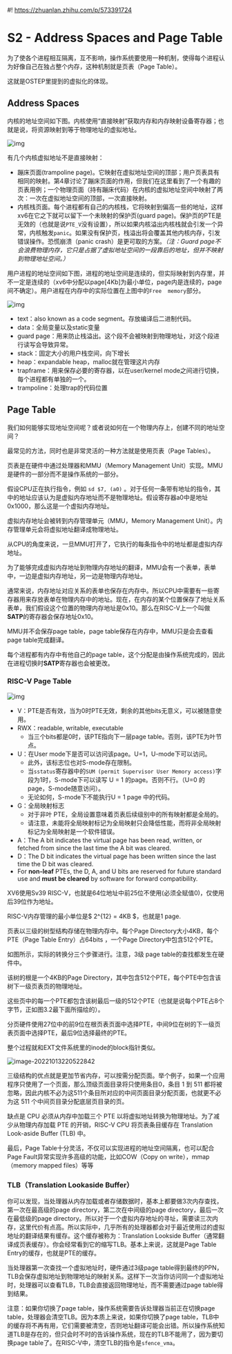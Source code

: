 #! https://zhuanlan.zhihu.com/p/573391724
# S2 - Address Spaces and Page Table

为了使各个进程相互隔离，互不影响，操作系统要使用一种机制，使得每个进程认为好像自己在独占整个内存，这种机制就是页表（Page Table）。

这就是OSTEP里提到的虚拟化的体现。



## Address Spaces



内核的地址空间如下图。内核使用“直接映射”获取内存和内存映射设备寄存器；也就是说，将资源映射到等于物理地址的虚拟地址。

![img](S2-AddressSpaces-PageTable.assets/p3.png)

有几个内核虚拟地址不是直接映射：

- 蹦床页面(trampoline page)。它映射在虚拟地址空间的顶部；用户页表具有相同的映射。第4章讨论了蹦床页面的作用，但我们在这里看到了一个有趣的页表用例；一个物理页面（持有蹦床代码）在内核的虚拟地址空间中映射了两次：一次在虚拟地址空间的顶部，一次直接映射。
- 内核栈页面。每个进程都有自己的内核栈，它将映射到偏高一些的地址，这样xv6在它之下就可以留下一个未映射的保护页(guard page)。保护页的PTE是无效的（也就是说`PTE_V`没有设置），所以如果内核溢出内核栈就会引发一个异常，内核触发`panic`。如果没有保护页，栈溢出将会覆盖其他内核内存，引发错误操作。恐慌崩溃（panic crash）是更可取的方案。*（注：Guard page不会浪费物理内存，它只是占据了虚拟地址空间的一段靠后的地址，但并不映射到物理地址空间。）*









用户进程的地址空间如下图，进程的地址空间是连续的，但实际映射到内存里，并不一定是连续的（xv6中分配以page[4Kb]为最小单位，page内是连续的，page间不确定）。用户进程在内存中的实际位置在上图中的`Free  memory`部分。

![img](S2-AddressSpaces-PageTable.assets/p6.png)

- text：also known as a code segment。存放编译后二进制代码。
- data：全局变量以及static变量
- guard page：用来防止栈溢出。这个段不会被映射到物理地址，对这个段进行读写会导致异常。
- stack：固定大小的用户栈空间，向下增长
- heap：expandable heap，malloc就在管理这片内存
- trapframe：用来保存必要的寄存器，以在user/kernel mode之间进行切换，每个进程都有单独的一个。
- trampoline：处理trap的代码位置





## Page Table

我们如何能够实现地址空间呢？或者说如何在一个物理内存上，创建不同的地址空间？

最常见的方法，同时也是非常灵活的一种方法就是使用页表（Page Tables）。

页表是在硬件中通过处理器和MMU（Memory Management Unit）实现。MMU是硬件的一部分而不是操作系统的一部分。

假设CPU正在执行指令，例如 ` sd $7, (a0) ` 。对于任何一条带有地址的指令，其中的地址应该认为是虚拟内存地址而不是物理地址。假设寄存器a0中是地址0x1000，那么这是一个虚拟内存地址。

虚拟内存地址会被转到内存管理单元（MMU，Memory Management Unit）。内存管理单元会将虚拟地址翻译成物理地址。

从CPU的角度来说，一旦MMU打开了，它执行的每条指令中的地址都是虚拟内存地址。

为了能够完成虚拟内存地址到物理内存地址的翻译，MMU会有一个表单，表单中，一边是虚拟内存地址，另一边是物理内存地址。

通常来说，内存地址对应关系的表单也保存在内存中。所以CPU中需要有一些寄存器用来存放表单在物理内存中的地址。现在，在内存的某个位置保存了地址关系表单，我们假设这个位置的物理内存地址是0x10。那么在RISC-V上一个叫做**SATP**的寄存器会保存地址0x10。

MMU并不会保存page table，page table保存在内存中，MMU只是会去查看page table完成翻译。

每个进程都有内存中有他自己的page table，这个分配是由操作系统完成的，因此在进程切换时**SATP**寄存器也会被更改。



### RISC-V Page Table

![img](S2-AddressSpaces-PageTable.assets/p2.png)

- V：PTE是否有效，当为0时PTE无效，剩余的其他bits无意义，可以被随意使用。
- RWX：readable, writable,  executable
  - 当三个bits都是0时，该PTE指向下一层page table。否则，该PTE为叶节点。
- U：在User mode下是否可以访问该page。U=1，U-mode下可以访问。
  - 此外，该标志位也对S-mode存在限制。
  - 当`sstatus`寄存器中的`SUM (permit Supervisor User Memory access)`字段为1时，S-mode下可以读写 U = 1 的page。否则不行。（U=0 的page，S-mode随意访问）。
  - 无论如何，S-mode下不能执行U = 1 page 中的代码。
- G：全局映射标志
  - 对于非叶 PTE，全局设置意味着页表后续级别中的所有映射都是全局的。
  - 请注意，未能将全局映射标记为全局映射只会降低性能，而将非全局映射标记为全局映射是一个软件错误。
- A：The A bit indicates the virtual page has been read, written, or fetched from since the last time the A bit was cleared. 
- D：The D bit indicates the virtual page has been written since the last time the D bit was cleared.
- For **non-leaf** PTEs, the D, A, and U bits are reserved for future standard use and **must be cleared** by software for forward compatibility.





XV6使用Sv39 RISC-V，也就是64位地址中前25位不使用(必须全赋值0)，仅使用后39位作为地址。

RISC-V内存管理的最小单位是$ 2^{12} = 4KB $，也就是1 page.

页表以三级的树型结构存储在物理内存中。每个Page Directory大小4KB，每个PTE（Page Table Entry）占64bits ，一个Page Directory中包含512个PTE。

如图所示，实际的转换分三个步骤进行。注意，3级 page table的查找都发生在硬件中。

该树的根是一个4KB的Page Directory，其中包含512个PTE，每个PTE中包含该树下一级页表页的物理地址。

这些页中的每一个PTE都包含该树最后一级的512个PTE（也就是说每个PTE占8个字节，正如图3.2最下面所描绘的）。

分页硬件使用27位中的前9位在根页表页面中选择PTE，中间9位在树的下一级页表页面中选择PTE，最后9位选择最终的PTE。



整个过程就和EXT文件系统里的inode的block指针类似。

![image-20221013220522842](S2-AddressSpaces-PageTable.assets/image-20221013220522842.png)



三级结构的优点就是更加节省内存，可以按需分配页面。举个例子，如果一个应用程序只使用了一个页面，那么顶级页面目录将只使用条目0，条目 1 到 511 都将被忽略，因此内核不必为这511个条目所对应的中间页面目录分配页面，也就更不必为这 511 个中间页目录分配底层页目录的页。



缺点是 CPU 必须从内存中加载三个 PTE 以将虚拟地址转换为物理地址。为了减少从物理内存加载 PTE 的开销，RISC-V CPU 将页表条目缓存在 Translation Look-aside Buffer (TLB) 中。



最后，Page Table十分灵活，不仅可以实现进程的地址空间隔离，也可以配合Page Fault异常实现许多高级的功能，比如COW（Copy on write），mmap（memory mapped files）等等



### TLB（Translation Lookaside Buffer）

你可以发现，当处理器从内存加载或者存储数据时，基本上都要做3次内存查找，第一次在最高级的page directory，第二次在中间级的page directory，最后一次在最低级的page directory。所以对于一个虚拟内存地址的寻址，需要读三次内存，这里代价有点高。所以实际中，几乎所有的处理器都会对于最近使用过的虚拟地址的翻译结果有缓存。这个缓存被称为：Translation Lookside Buffer（通常翻译成页表缓存）。你会经常看到它的缩写TLB。基本上来说，这就是Page Table Entry的缓存，也就是PTE的缓存。

当处理器第一次查找一个虚拟地址时，硬件通过3级page table得到最终的PPN，TLB会保存虚拟地址到物理地址的映射关系。这样下一次当你访问同一个虚拟地址时，处理器可以查看TLB，TLB会直接返回物理地址，而不需要通过page table得到结果。



注意：如果你切换了page table，操作系统需要告诉处理器当前正在切换page table，处理器会清空TLB。因为本质上来说，如果你切换了page table，TLB中的缓存将不再有用，它们需要被清空，否则地址翻译可能会出错。所以操作系统知道TLB是存在的，但只会时不时的告诉操作系统，现在的TLB不能用了，因为要切换page table了。在RISC-V中，清空TLB的指令是`sfence_vma`。





